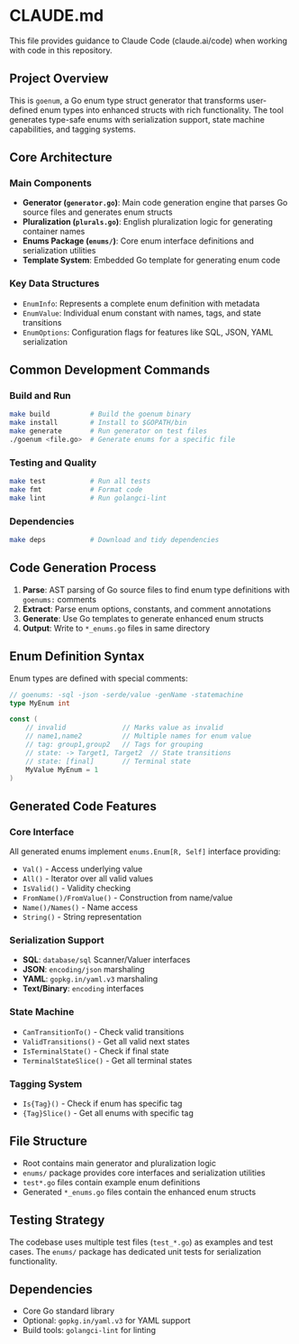# CLAUDE.md

This file provides guidance to Claude Code (claude.ai/code) when working with code in this repository.

## Project Overview

This is `goenum`, a Go enum type struct generator that transforms user-defined enum types into enhanced structs with rich functionality. The tool generates type-safe enums with serialization support, state machine capabilities, and tagging systems.

## Core Architecture

### Main Components

- **Generator (`generator.go`)**: Main code generation engine that parses Go source files and generates enum structs
- **Pluralization (`plurals.go`)**: English pluralization logic for generating container names
- **Enums Package (`enums/`)**: Core enum interface definitions and serialization utilities
- **Template System**: Embedded Go template for generating enum code

### Key Data Structures

- `EnumInfo`: Represents a complete enum definition with metadata
- `EnumValue`: Individual enum constant with names, tags, and state transitions
- `EnumOptions`: Configuration flags for features like SQL, JSON, YAML serialization

## Common Development Commands

### Build and Run
```bash
make build          # Build the goenum binary
make install        # Install to $GOPATH/bin
make generate       # Run generator on test files
./goenum <file.go>  # Generate enums for a specific file
```

### Testing and Quality
```bash
make test           # Run all tests
make fmt            # Format code
make lint           # Run golangci-lint
```

### Dependencies
```bash
make deps           # Download and tidy dependencies
```

## Code Generation Process

1. **Parse**: AST parsing of Go source files to find enum type definitions with `goenums:` comments
2. **Extract**: Parse enum options, constants, and comment annotations
3. **Generate**: Use Go templates to generate enhanced enum structs
4. **Output**: Write to `*_enums.go` files in same directory

## Enum Definition Syntax

Enum types are defined with special comments:
```go
// goenums: -sql -json -serde/value -genName -statemachine
type MyEnum int

const (
    // invalid              // Marks value as invalid
    // name1,name2          // Multiple names for enum value
    // tag: group1,group2   // Tags for grouping
    // state: -> Target1, Target2  // State transitions
    // state: [final]       // Terminal state
    MyValue MyEnum = 1
)
```

## Generated Code Features

### Core Interface
All generated enums implement `enums.Enum[R, Self]` interface providing:
- `Val()` - Access underlying value
- `All()` - Iterator over all valid values
- `IsValid()` - Validity checking
- `FromName()/FromValue()` - Construction from name/value
- `Name()/Names()` - Name access
- `String()` - String representation

### Serialization Support
- **SQL**: `database/sql` Scanner/Valuer interfaces
- **JSON**: `encoding/json` marshaling
- **YAML**: `gopkg.in/yaml.v3` marshaling
- **Text/Binary**: `encoding` interfaces

### State Machine
- `CanTransitionTo()` - Check valid transitions
- `ValidTransitions()` - Get all valid next states
- `IsTerminalState()` - Check if final state
- `TerminalStateSlice()` - Get all terminal states

### Tagging System
- `Is{Tag}()` - Check if enum has specific tag
- `{Tag}Slice()` - Get all enums with specific tag

## File Structure

- Root contains main generator and pluralization logic
- `enums/` package provides core interfaces and serialization utilities
- `test*.go` files contain example enum definitions
- Generated `*_enums.go` files contain the enhanced enum structs

## Testing Strategy

The codebase uses multiple test files (`test_*.go`) as examples and test cases. The `enums/` package has dedicated unit tests for serialization functionality.

## Dependencies

- Core Go standard library
- Optional: `gopkg.in/yaml.v3` for YAML support
- Build tools: `golangci-lint` for linting